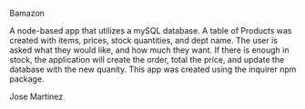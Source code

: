 Bamazon

A node-based app that utilizes a mySQL database. A table of Products was created with items, prices, stock quantities, and dept name. The user is asked what they would like, and how much they want. If there is enough in stock, the application will create the order, total the price, and update the database with the new quanity. This app was created using the inquirer npm package.

Jose Martinez 